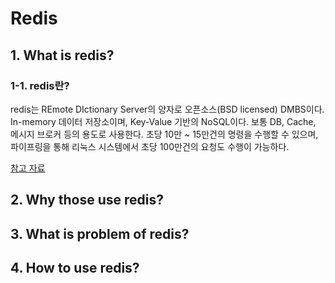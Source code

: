 # Redis

## 1. What is redis?
### 1-1. redis란?

redis는 REmote DIctionary Server의 양자로 오픈소스(BSD licensed) DMBS이다. In-memory 데이터 저장소이며, Key-Value 기반의 NoSQL이다. 보통 DB, Cache, 메시지 브로커 등의 용도로 사용한다. 초당 10만 ~ 15만건의 명령을 수행할 수 있으며, 파이프링을 통해 리눅스 시스템에서 초당 100만건의 요청도 수행이 가능하다.

[참고 자료](https://velog.io/@rlaghwns1995/Redis-%EA%B8%B0%EB%B3%B8%EC%A0%95%EB%A6%AC)

## 2. Why those use redis?

## 3. What is problem of redis?

## 4. How to use redis?